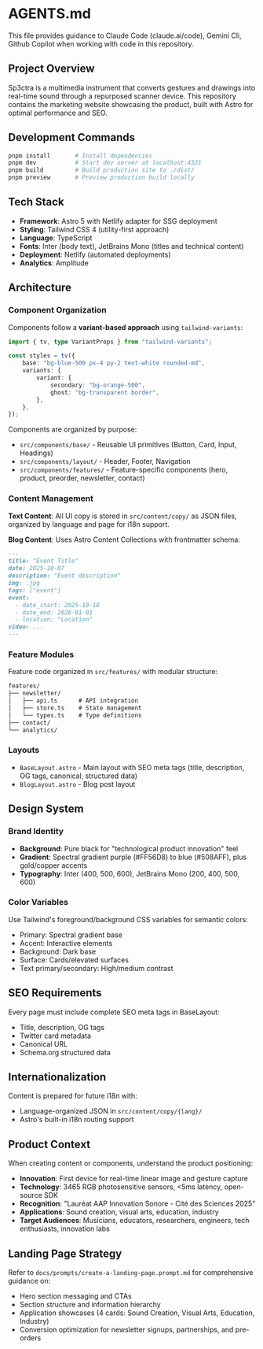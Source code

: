 # AGENTS.md

This file provides guidance to Claude Code (claude.ai/code), Gemini Cli, Github Copilot when working with code in this repository.

## Project Overview

Sp3ctra is a multimedia instrument that converts gestures and drawings into real-time sound through a repurposed scanner device. This repository contains the marketing website showcasing the product, built with Astro for optimal performance and SEO.

## Development Commands

```bash
pnpm install       # Install dependencies
pnpm dev           # Start dev server at localhost:4321
pnpm build         # Build production site to ./dist/
pnpm preview       # Preview production build locally
```

## Tech Stack

- **Framework**: Astro 5 with Netlify adapter for SSG deployment
- **Styling**: Tailwind CSS 4 (utility-first approach)
- **Language**: TypeScript
- **Fonts**: Inter (body text), JetBrains Mono (titles and technical content)
- **Deployment**: Netlify (automated deployments)
- **Analytics**: Amplitude

## Architecture

### Component Organization

Components follow a **variant-based approach** using `tailwind-variants`:

```typescript
import { tv, type VariantProps } from "tailwind-variants";

const styles = tv({
    base: "bg-blue-500 px-4 py-2 text-white rounded-md",
    variants: {
        variant: {
            secondary: "bg-orange-500",
            ghost: "bg-transparent border",
        },
    },
});
```

Components are organized by purpose:

- `src/components/base/` - Reusable UI primitives (Button, Card, Input, Headings)
- `src/components/layout/` - Header, Footer, Navigation
- `src/components/features/` - Feature-specific components (hero, product, preorder, newsletter, contact)

### Content Management

**Text Content**: All UI copy is stored in `src/content/copy/` as JSON files, organized by language and page for i18n support.

**Blog Content**: Uses Astro Content Collections with frontmatter schema:

```markdown
---
title: "Event Title"
date: 2025-10-07
description: "Event description"
img: .jpg
tags: ["event"]
event:
  - date_start: 2025-10-18
  - date_end: 2026-01-01
  - location: "Location"
video: ...
---
```

### Feature Modules

Feature code organized in `src/features/` with modular structure:

```txt
features/
├── newsletter/
│   ├── api.ts      # API integration
│   ├── store.ts    # State management
│   └── types.ts    # Type definitions
├── contact/
└── analytics/
```

### Layouts

- `BaseLayout.astro` - Main layout with SEO meta tags (title, description, OG tags, canonical, structured data)
- `BlogLayout.astro` - Blog post layout

## Design System

### Brand Identity

- **Background**: Pure black for "technological product innovation" feel
- **Gradient**: Spectral gradient purple (#FF56D8) to blue (#508AFF), plus gold/copper accents
- **Typography**: Inter (400, 500, 600), JetBrains Mono (200, 400, 500, 600)

### Color Variables

Use Tailwind's foreground/background CSS variables for semantic colors:

- Primary: Spectral gradient base
- Accent: Interactive elements
- Background: Dark base
- Surface: Cards/elevated surfaces
- Text primary/secondary: High/medium contrast

## SEO Requirements

Every page must include complete SEO meta tags in BaseLayout:

- Title, description, OG tags
- Twitter card metadata
- Canonical URL
- Schema.org structured data

## Internationalization

Content is prepared for future i18n with:

- Language-organized JSON in `src/content/copy/{lang}/`
- Astro's built-in i18n routing support

## Product Context

When creating content or components, understand the product positioning:

- **Innovation**: First device for real-time linear image and gesture capture
- **Technology**: 3465 RGB photosensitive sensors, <5ms latency, open-source SDK
- **Recognition**: "Lauréat AAP Innovation Sonore - Cité des Sciences 2025"
- **Applications**: Sound creation, visual arts, education, industry
- **Target Audiences**: Musicians, educators, researchers, engineers, tech enthusiasts, innovation labs

## Landing Page Strategy

Refer to `docs/prompts/create-a-landing-page.prompt.md` for comprehensive guidance on:

- Hero section messaging and CTAs
- Section structure and information hierarchy
- Application showcases (4 cards: Sound Creation, Visual Arts, Education, Industry)
- Conversion optimization for newsletter signups, partnerships, and pre-orders
